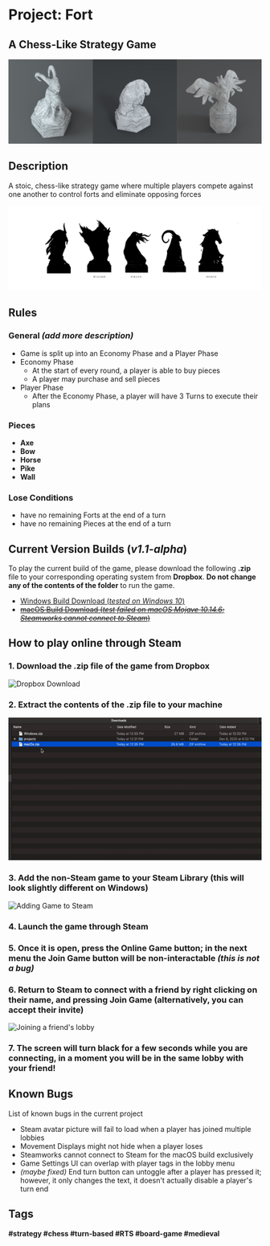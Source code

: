 # Project: Fort
## A Chess-Like Strategy Game

![3D Piece Models](/Images/piece_models.png)

## Description
A stoic, chess-like strategy game where multiple players compete against one another to control forts and eliminate opposing forces

![Piece Silhouette](/Images/piece_silhouette.jpg)

## Rules

### General *(add more description)*
* Game is split up into an Economy Phase and a Player Phase
* Economy Phase
	* At the start of every round, a player is able to buy pieces
	* A player may purchase and sell pieces
* Player Phase
	* After the Economy Phase, a player will have 3 Turns to execute their plans

### Pieces
* **Axe**
* **Bow**
* **Horse**
* **Pike**
* **Wall**

### Lose Conditions
* have no remaining Forts at the end of a turn
* have no remaining Pieces at the end of a turn

## Current Version Builds (*v1.1-alpha*)
To play the current build of the game, please download the following **.zip** file to your corresponding operating system from **Dropbox**. **Do not change any of the contents of the folder** to run the game.
- [Windows Build Download (*tested on Windows 10*)](https://www.dropbox.com/s/tzstjnnlc2ulo8l/Windows.zip?dl=0 "Windows.zip download")
- ~~[macOS Build Download (*test failed on macOS Mojave 10.14.6; Steamworks cannot connect to Steam*)](https://www.dropbox.com/s/8f2y0f5ssqm869s/macOs.zip?dl=0 "macOs.zip download")~~

## How to play online through Steam
### 1. Download the .zip file of the game from Dropbox
![Dropbox Download](/Images/1_dropbox.gif)
### 2. Extract the contents of the .zip file to your machine
![Unzipping File](/Images/2_unzip.gif)
### 3. Add the non-Steam game to your Steam Library (this will look slightly different on Windows)
![Adding Game to Steam](/Images/3_steam.gif)
### 4. Launch the game through Steam
### 5. Once it is open, press the Online Game button; in the next menu the Join Game button will be non-interactable *(this is not a bug)*
### 6. Return to Steam to connect with a friend by right clicking on their name, and pressing Join Game (alternatively, you can accept their invite)
![Joining a friend's lobby](/Images/4_join.gif)
### 7. The screen will turn black for a few seconds while you are connecting, in a moment you will be in the same lobby with your friend!

## Known Bugs
List of known bugs in the current project

* Steam avatar picture will fail to load when a player has joined multiple lobbies 
* Movement Displays might not hide when a player loses
* Steamworks cannot connect to Steam for the macOS build exclusively
* Game Settings UI can overlap with player tags in the lobby menu
* *(maybe fixed)* End turn button can untoggle after a player has pressed it; however, it only changes the text, it doesn't actually disable a player's turn end

## Tags
**#strategy #chess #turn-based #RTS #board-game #medieval**